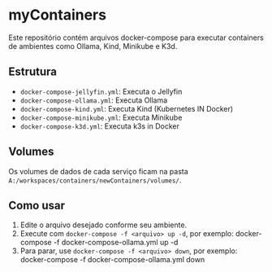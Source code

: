 # myContainers

Este repositório contém arquivos docker-compose para executar containers de ambientes como Ollama, Kind, Minikube e K3d.

## Estrutura
- `docker-compose-jellyfin.yml`: Executa o Jellyfin
- `docker-compose-ollama.yml`: Executa Ollama
- `docker-compose-kind.yml`: Executa Kind (Kubernetes IN Docker)
- `docker-compose-minikube.yml`: Executa Minikube
- `docker-compose-k3d.yml`: Executa k3s in Docker

## Volumes
Os volumes de dados de cada serviço ficam na pasta `A:/workspaces/containers/newContainers/volumes/`.

## Como usar
1. Edite o arquivo desejado conforme seu ambiente.
2. Execute com `docker-compose -f <arquivo> up -d`, por exemplo: docker-compose -f docker-compose-ollama.yml up -d
3. Para parar, use `docker-compose -f <arquivo> down`, por exemplo: docker-compose -f docker-compose-ollama.yml down
